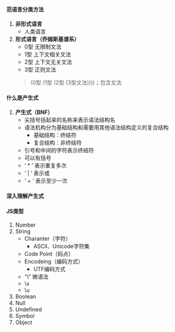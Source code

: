 #### 范语言分类方法
1. **非形式语言**
    - 人类语言
2. **形式语言（乔姆斯基谱系）**
    - 0型 无限制文法
    - 1型 上下文相关文法
    - 2型 上下文无关文法
    - 3型 正则文法
    > (0型 (1型 (2型 (3型文法))))；包含文法
#### 什么是产生式
1. **产生式（BNF）**
    - 尖括号括起来的名称来表示语法结构名
    - 语法机构分为基础结构和需要用其他语法结构定义的复合结构
        - 基础结构：终结符
        - 复合结构：非终结符
    - 引号和中间的字符表示终结符
    - 可以有括号
    - ‘ * ’ 表示重复多次
    - ‘ | ’ 表示或
    - ‘ + ’ 表示至少一次
#### 深入理解产生式
#### JS类型
1. Number
2. String
    - Charanter（字符）
        - ASCll、Unicode字符集
    - Code Point（码点）
    - Encodeing（编码方式）
        - UTF编码方式
    - “\” 微语法
    - \x
    - \u
3. Boolean
4. Null
5. Undefined
6. Symbol
7. Object 